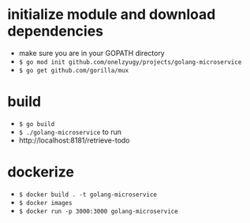 # initialize module and download dependencies
- make sure you are in your GOPATH directory
- `$ go mod init github.com/onelzyugy/projects/golang-microservice`
- `$ go get github.com/gorilla/mux`

# build
- ```$ go build```
- ```$ ./golang-microservice``` to run
- http://localhost:8181/retrieve-todo

# dockerize 
- `$ docker build . -t golang-microservice`
- `$ docker images`
- `$ docker run -p 3000:3000 golang-microservice`